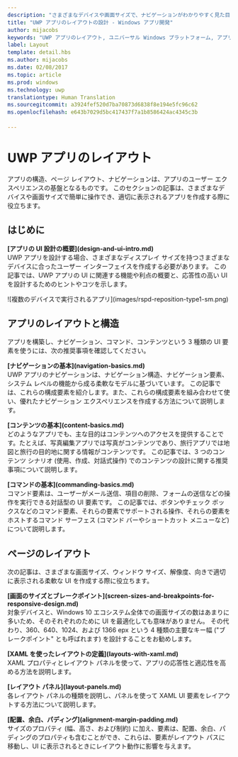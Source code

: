 ```yaml
---
description: "さまざまなデバイスや画面サイズで、ナビゲーションがわかりやすく見た目にも優れた UWP アプリを設計およびコーディングする方法について説明します。"
title: "UWP アプリのレイアウトの設計 - Windows アプリ開発"
author: mijacobs
keywords: "UWP アプリのレイアウト, ユニバーサル Windows プラットフォーム, アプリの設計, インターフェイス"
label: Layout
template: detail.hbs
ms.author: mijacobs
ms.date: 02/08/2017
ms.topic: article
ms.prod: windows
ms.technology: uwp
translationtype: Human Translation
ms.sourcegitcommit: a3924fef520d7ba70873d6838f8e194e5fc96c62
ms.openlocfilehash: e643b7029d5bc417437f7a1b8586424ac4345c3b

---
```

# <a name="layout-for-uwp-apps"></a>UWP アプリのレイアウト
<link rel="stylesheet" href="https://az835927.vo.msecnd.net/sites/uwp/Resources/css/custom.css"> 


アプリの構造、ページ レイアウト、ナビゲーションは、アプリのユーザー エクスペリエンスの基盤となるものです。 このセクションの記事は、さまざまなデバイスや画面サイズで簡単に操作でき、適切に表示されるアプリを作成する際に役立ちます。

## <a name="intro"></a>はじめに

<div class="side-by-side">
<div class="side-by-side-content">
  <div class="side-by-side-content-left">
  <p><b>[アプリの UI 設計の概要](design-and-ui-intro.md)</b><br />
UWP アプリを設計する場合、さまざまなディスプレイ サイズを持つさまざまなデバイスに合ったユーザー インターフェイスを作成する必要があります。 この記事では、UWP アプリの UI に関連する機能や利点の概要と、応答性の高い UI を設計するためのヒントやコツを示します。 </p>
  </div>
  <div class="side-by-side-content-right">
    ![複数のデバイスで実行されるアプリ](images/rspd-reposition-type1-sm.png)
  </div>
</div>
</div>

## <a name="app-layout-and-structure"></a>アプリのレイアウトと構造
アプリを構築し、ナビゲーション、コマンド、コンテンツという 3 種類の UI 要素を使うには、次の推奨事項を確認してください。

<div class="side-by-side">
<div class="side-by-side-content">
  <div class="side-by-side-content-left">
<p>
<b>[ナビゲーションの基本](navigation-basics.md)</b><br/>
UWP アプリのナビゲーションは、ナビゲーション構造、ナビゲーション要素、システム レベルの機能から成る柔軟なモデルに基づいています。 この記事では、これらの構成要素を紹介します。また、これらの構成要素を組み合わせて使い、優れたナビゲーション エクスペリエンスを作成する方法について説明します。
</p>
<p>
<b>[コンテンツの基本](content-basics.md)</b><br/>
どのようなアプリでも、主な目的はコンテンツへのアクセスを提供することです。たとえば、写真編集アプリでは写真がコンテンツであり、旅行アプリでは地図と旅行の目的地に関する情報がコンテンツです。 この記事では、3 つのコンテンツ シナリオ (使用、作成、対話式操作) でのコンテンツの設計に関する推奨事項について説明します。
</p> 
  </div>
  <div class="side-by-side-content-right">
<p><b>[コマンドの基本](commanding-basics.md)</b> <br />
コマンド要素は、ユーザーがメール送信、項目の削除、フォームの送信などの操作を実行できる対話型の UI 要素です。 この記事では、ボタンやチェック ボックスなどのコマンド要素、それらの要素でサポートされる操作、それらの要素をホストするコマンド サーフェス (コマンド バーやショートカット メニューなど) について説明します。</p>
  </div>
</div>
</div>

## <a name="page-layout"></a>ページのレイアウト 
次の記事は、さまざまな画面サイズ、ウィンドウ サイズ、解像度、向きで適切に表示される柔軟な UI を作成する際に役立ちます。 


<div class="side-by-side">
<div class="side-by-side-content">
  <div class="side-by-side-content-left">
   <p><b>[画面のサイズとブレークポイント](screen-sizes-and-breakpoints-for-responsive-design.md)</b><br/>
対象デバイスと、Windows 10 エコシステム全体での画面サイズの数はあまりに多いため、そのそれぞれのために UI を最適化しても意味がありません。 その代わり、360、640、1024、および 1366 epx という 4 種類の主要なキー幅 ("ブレークポイント" とも呼ばれます) を設計することをお勧めします。</p>
  </div>
  <div class="side-by-side-content-right">
 <p><b>[XAML を使ったレイアウトの定義](layouts-with-xaml.md)</b> <br/>
XAML プロパティとレイアウト パネルを使って、アプリの応答性と適応性を高める方法を説明します。</p>
  </div>
</div>
</div>
<div class="side-by-side">
<div class="side-by-side-content">
  <div class="side-by-side-content-left">
   <p><b>[レイアウト パネル](layout-panels.md)</b> <br />
各レイアウト パネルの種類を説明し、パネルを使って XAML UI 要素をレイアウトする方法について説明します。</p>
  </div>
  <div class="side-by-side-content-right">
 <p><b>[配置、余白、パディング](alignment-margin-padding.md)</b> <br />
サイズのプロパティ (幅、高さ、および制約) に加え、要素は、配置、余白、パディングのプロパティも含むことができ、これらは、要素がレイアウト パスに移動し、UI に表示されるときにレイアウト動作に影響を与えます。</p> 
  </div>
</div>
</div>





<!--HONumber=Dec16_HO2-->


